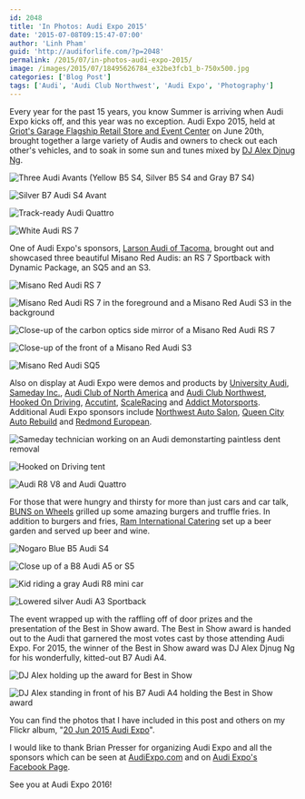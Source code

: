 ```yaml
---
id: 2048
title: 'In Photos: Audi Expo 2015'
date: '2015-07-08T09:15:47-07:00'
author: 'Linh Pham'
guid: 'http://audiforlife.com/?p=2048'
permalink: /2015/07/in-photos-audi-expo-2015/
image: /images/2015/07/18495626784_e32be3fcb1_b-750x500.jpg
categories: ['Blog Post']
tags: ['Audi', 'Audi Club Northwest', 'Audi Expo', 'Photography']
---
```


Every year for the past 15 years, you know Summer is arriving when Audi Expo kicks off, and this year was no exception. Audi Expo 2015, held at [Griot's Garage Flagship Retail Store and Event Center](http://www.griotsgarage.com/) on June 20th, brought together a large variety of Audis and owners to check out each other's vehicles, and to soak in some sun and tunes mixed by [DJ Alex Djnug Ng](https://www.facebook.com/DJNug).

![Three Audi Avants (Yellow B5 S4, Silver B5 S4 and Gray B7 S4)](/images/2015/07/D8E_9104_Large.jpg)

![Silver B7 Audi S4 Avant](/images/2015/07/D8E_9129_Large.jpg)

![Track-ready Audi Quattro](/images/2015/07/D8E_9180_Large.jpg)

![White Audi RS 7](/images/2015/07/D8E_9168_Large.jpg)

One of Audi Expo's sponsors, [Larson Audi of Tacoma](http://www.larsonaudioftacoma.com/), brought out and showcased three beautiful Misano Red Audis: an RS 7 Sportback with Dynamic Package, an SQ5 and an S3.

![Misano Red Audi RS 7](/images/2015/07/D8E_9113_Large.jpg)

![Misano Red Audi RS 7 in the foreground and a Misano Red Audi S3 in the background](/images/2015/07/D8E_9123_Large.jpg)

![Close-up of the carbon optics side mirror of a Misano Red Audi RS 7](/images/2015/07/D8E_9127_Large.jpg)

![Close-up of the front of a Misano Red Audi S3](/images/2015/07/D8E_9271_Large.jpg)

![Misano Red Audi SQ5](/images/2015/07/D8E_9112_Large.jpg)

Also on display at Audi Expo were demos and products by [University Audi](http://www.universityaudi.com/), [Sameday Inc.](http://www.sameday-usa.com/), [Audi Club of North America](http://www.audicarclubna.org/) and [Audi Club Northwest](http://www.audiclubnw.org/), [Hooked On Driving](https://www.hookedondriving.com/), [Accutint](http://www.accutint.com/), [ScaleRacing](http://www.scaleracing.com/) and [Addict Motorsports](http://www.addictmotorsport.com/). Additional Audi Expo sponsors include [Northwest Auto Salon](http://www.northwestautosalon.com/), [Queen City Auto Rebuild](http://www.queencityautorebuild.com/) and [Redmond European](http://www.redmondeuropean.com/).

![Sameday technician working on an Audi demonstarting paintless dent removal](/images/2015/07/D8E_9229_Large.jpg)

![Hooked on Driving tent](/images/2015/07/D8E_9247_Large.jpg)

![Audi R8 V8 and Audi Quattro](/images/2015/07/D8E_9280_Large.jpg)

For those that were hungry and thirsty for more than just cars and car talk, [BUNS on Wheels](http://www.bunsonwheels.com/) grilled up some amazing burgers and truffle fries. In addition to burgers and fries, [Ram International Catering](http://www.raminternationalcatering.com/) set up a beer garden and served up beer and wine.

![Nogaro Blue B5 Audi S4](/images/2015/07/D8E_9244_Large.jpg)

![Close up of a B8 Audi A5 or S5](/images/2015/07/D8E_9264_Large.jpg)

![Kid riding a gray Audi R8 mini car](/images/2015/07/D8E_9153_Large.jpg)

![Lowered silver Audi A3 Sportback](/images/2015/07/D8E_9375_Large.jpg)

The event wrapped up with the raffling off of door prizes and the presentation of the Best in Show award. The Best in Show award is handed out to the Audi that garnered the most votes cast by those attending Audi Expo. For 2015, the winner of the Best in Show award was DJ Alex Djnug Ng for his wonderfully, kitted-out B7 Audi A4.

![DJ Alex holding up the award for Best in Show](/images/2015/07/D8E_9360_Large.jpg)

![DJ Alex standing in front of his B7 Audi A4 holding the Best in Show award](/images/2015/07/D8E_9367_Large.jpg)

You can find the photos that I have included in this post and others on my Flickr album, "[20 Jun 2015 Audi Expo](https://www.flickr.com/photos/questionlp/sets/72157654993160122/)".

I would like to thank Brian Presser for organizing Audi Expo and all the sponsors which can be seen at [AudiExpo.com](http://www.audiexpo.com/) and on [Audi Expo's Facebook Page](https://www.facebook.com/AudiExpo).

See you at Audi Expo 2016!
